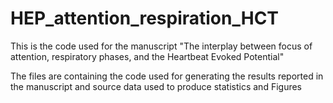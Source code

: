 # HEP_attention_respiration_HCT

This is the code used for the manuscript "The interplay between focus of attention, respiratory phases, and the Heartbeat Evoked Potential"

The files are containing the code used for generating the results reported in the manuscript and source data used to produce statistics and Figures
